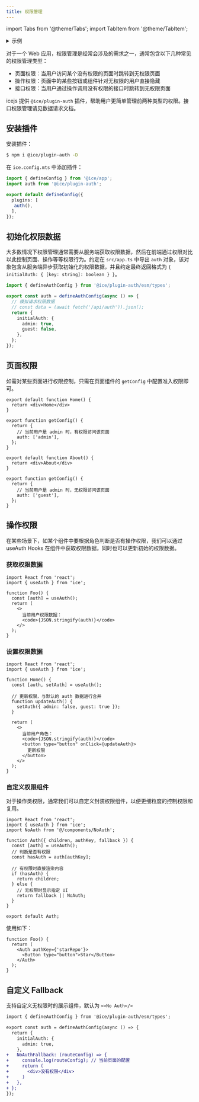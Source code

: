 ```yaml
---
title: 权限管理
---
```


import Tabs from '@theme/Tabs';
import TabItem from '@theme/TabItem';

<details>
  <summary>示例</summary>
  <ul>
    <li>
      <a href="https://github.com/ice-lab/ice-next/tree/master/examples/basic-project" target="_blank" rel="noopener noreferrer">
        basic-project
      </a>
    </li>
  </ul>
</details>

对于一个 Web 应用，权限管理是经常会涉及的需求之一，通常包含以下几种常见的权限管理类型：

- 页面权限：当用户访问某个没有权限的页面时跳转到无权限页面
- 操作权限：页面中的某些按钮或组件针对无权限的用户直接隐藏
- 接口权限：当用户通过操作调用没有权限的接口时跳转到无权限页面

icejs 提供 `@ice/plugin-auth` 插件，帮助用户更简单管理前两种类型的权限。接口权限管理请见数据请求文档。

## 安装插件

安装插件：

```bash
$ npm i @ice/plugin-auth -D
```

在 `ice.config.mts` 中添加插件：

```ts title="ice.config.mts"
import { defineConfig } from '@ice/app';
import auth from '@ice/plugin-auth';

export default defineConfig({
  plugins: [
   auth(),
  ],
});
```

## 初始化权限数据

大多数情况下权限管理通常需要从服务端获取权限数据，然后在前端通过权限对比以此控制页面、操作等等权限行为。约定在 `src/app.ts` 中导出 `auth` 对象，该对象包含从服务端异步获取初始化的权限数据，并且约定最终返回格式为 `{ initialAuth: { [key: string]: boolean } }`。

```ts title="src/app.ts"
import { defineAuthConfig } from '@ice/plugin-auth/esm/types';

export const auth = defineAuthConfig(async () => {
  // 模拟请求权限数据
  // const data = (await fetch('/api/auth')).json();
  return {
    initialAuth: {
      admin: true,
      guest: false,
    },
  };
});
```

## 页面权限

如需对某些页面进行权限控制，只需在页面组件的 `getConfig` 中配置准入权限即可。

<Tabs>
<TabItem value="home" label="src/pages/index.tsx">

```tsx
export default function Home() {
  return <div>Home</div>
}

export function getConfig() {
  return {
    // 当前用户是 admin 时，有权限访问该页面
    auth: ['admin'],
  };
}
```

</TabItem>
<TabItem value="user" label="src/pages/about.tsx">

```tsx
export default function About() {
  return <div>About</div>
}

export function getConfig() {
  return {
    // 当前用户是 admin 时，无权限访问该页面
    auth: ['guest'],
  };
}
```

</TabItem>
</Tabs>

## 操作权限

在某些场景下，如某个组件中要根据角色判断是否有操作权限，我们可以通过 useAuth Hooks 在组件中获取权限数据，同时也可以更新初始的权限数据。

### 获取权限数据

```tsx
import React from 'react';
import { useAuth } from 'ice';

function Foo() {
  const [auth] = useAuth();
  return (
    <>
      当前用户权限数据：
      <code>{JSON.stringify(auth)}</code>
    </>
  );
}
```

### 设置权限数据

```tsx
import React from 'react';
import { useAuth } from 'ice';

function Home() {
  const [auth, setAuth] = useAuth();

  // 更新权限，与默认的 auth 数据进行合并
  function updateAuth() {
    setAuth({ admin: false, guest: true });
  }

  return (
    <>
      当前用户角色：
      <code>{JSON.stringify(auth)}</code>
      <button type="button" onClick={updateAuth}>
        更新权限
      </button>
    </>
  );
}
```

### 自定义权限组件

对于操作类权限，通常我们可以自定义封装权限组件，以便更细粒度的控制权限和复用。

```tsx
import React from 'react';
import { useAuth } from 'ice';
import NoAuth from '@/components/NoAuth';

function Auth({ children, authKey, fallback }) {
  const [auth] = useAuth();
  // 判断是否有权限
  const hasAuth = auth[authKey];

  // 有权限时直接渲染内容
  if (hasAuth) {
    return children;
  } else {
    // 无权限时显示指定 UI
    return fallback || NoAuth;
  }
}

export default Auth;
```

使用如下：

```tsx
function Foo() {
  return (
    <Auth authKey={'starRepo'}>
      <Button type="button">Star</Button>
    </Auth>
  );
}
```

## 自定义 Fallback

支持自定义无权限时的展示组件，默认为 `<>No Auth</>`

```diff title="src/app.tsx"
import { defineAuthConfig } from '@ice/plugin-auth/esm/types';

export const auth = defineAuthConfig(async () => {
  return {
    initialAuth: {
      admin: true,
    },
+   NoAuthFallback: (routeConfig) => {
+     console.log(routeConfig); // 当前页面的配置 
+     return (
+       <div>没有权限</div>
+     )
+   },
+ };
});
```
